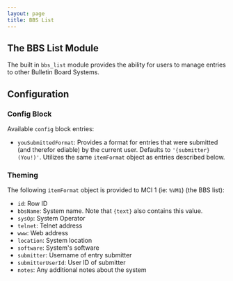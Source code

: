 ```yaml
---
layout: page
title: BBS List
---
```

## The BBS List Module
The built in `bbs_list` module provides the ability for users to manage entries to other Bulletin Board Systems.

## Configuration
### Config Block
Available `config` block entries:
* `youSubmittedFormat`: Provides a format for entries that were submitted (and therefor ediable) by the current user. Defaults to `'{submitter} (You!)'`. Utilizes the same `itemFormat` object as entries described below.

### Theming
The following `itemFormat` object is provided to MCI 1 (ie: `%VM1`) (the BBS list):
* `id`: Row ID
* `bbsName`: System name. Note that `{text}` also contains this value.
* `sysOp`: System Operator
* `telnet`: Telnet address
* `www`: Web address
* `location`: System location
* `software`: System's software
* `submitter`: Username of entry submitter
* `submitterUserId`: User ID of submitter
* `notes`: Any additional notes about the system

